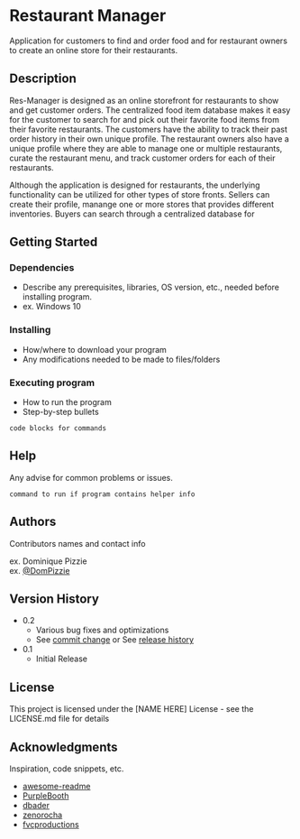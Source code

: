 # Restaurant Manager

Application for customers to find and order food and for restaurant owners to create an online store for their restaurants.

## Description

Res-Manager is designed as an online storefront for restaurants to show and get customer orders. 
The centralized food item database makes it easy for the customer to search for and pick out their favorite food items from their favorite restaurants.
The customers have the ability to track their past order history in their own unique profile.
The restaurant owners also have a unique profile where they are able to manage one or multiple restaurants, curate the restaurant menu, and track customer orders for each of their restaurants.

Although the application is designed for restaurants, the underlying functionality can be utilized for other types of store fronts. 
Sellers can create their profile, manange one or more stores that provides different inventories. 
Buyers can search through a centralized database for

## Getting Started

### Dependencies

* Describe any prerequisites, libraries, OS version, etc., needed before installing program.
* ex. Windows 10

### Installing

* How/where to download your program
* Any modifications needed to be made to files/folders

### Executing program

* How to run the program
* Step-by-step bullets
```
code blocks for commands
```

## Help

Any advise for common problems or issues.
```
command to run if program contains helper info
```

## Authors

Contributors names and contact info

ex. Dominique Pizzie  
ex. [@DomPizzie](https://twitter.com/dompizzie)

## Version History

* 0.2
    * Various bug fixes and optimizations
    * See [commit change]() or See [release history]()
* 0.1
    * Initial Release

## License

This project is licensed under the [NAME HERE] License - see the LICENSE.md file for details

## Acknowledgments

Inspiration, code snippets, etc.
* [awesome-readme](https://github.com/matiassingers/awesome-readme)
* [PurpleBooth](https://gist.github.com/PurpleBooth/109311bb0361f32d87a2)
* [dbader](https://github.com/dbader/readme-template)
* [zenorocha](https://gist.github.com/zenorocha/4526327)
* [fvcproductions](https://gist.github.com/fvcproductions/1bfc2d4aecb01a834b46)
